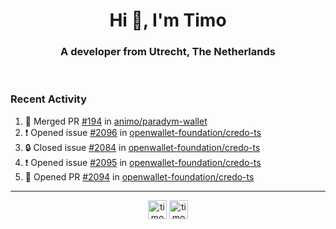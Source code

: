 <h1 align="center">Hi 👋, I'm Timo</h1>
<h3 align="center">A developer from Utrecht, The Netherlands</h3>
<br/>
<!-- https://github.com/rahuldkjain/github-profile-readme-generator --!>

<!--  <p align="left"><img src="https://github-readme-stats.vercel.app/api?username=timoglastra&show_icons=true&count_private=true&" alt="timoglastra" /></p> --!>

<!--
Github language stats
<p align="left"><img src="https://github-readme-stats.vercel.app/api/top-langs/?username=timoglastra&layout=compact" alt="timoglastra" /><p>
-->

<!-- Codestats language stats -->
<!-- <p align="left"><img src="https://codestats-readme.vercel.app/api/top-langs/?username=timoglastra&layout=compact&language_count=12" alt="timoglastra" /><p>    --!>
  
<h3>Recent Activity</h3>

<!--START_SECTION:activity-->
1. 🎉 Merged PR [#194](https://github.com/animo/paradym-wallet/pull/194) in [animo/paradym-wallet](https://github.com/animo/paradym-wallet)
2. ❗ Opened issue [#2096](https://github.com/openwallet-foundation/credo-ts/issues/2096) in [openwallet-foundation/credo-ts](https://github.com/openwallet-foundation/credo-ts)
3. 🔒 Closed issue [#2084](https://github.com/openwallet-foundation/credo-ts/issues/2084) in [openwallet-foundation/credo-ts](https://github.com/openwallet-foundation/credo-ts)
4. ❗ Opened issue [#2095](https://github.com/openwallet-foundation/credo-ts/issues/2095) in [openwallet-foundation/credo-ts](https://github.com/openwallet-foundation/credo-ts)
5. 💪 Opened PR [#2094](https://github.com/openwallet-foundation/credo-ts/pull/2094) in [openwallet-foundation/credo-ts](https://github.com/openwallet-foundation/credo-ts)
<!--END_SECTION:activity-->

---

<p align="center">
<a href="https://twitter.com/timoglastra" target="blank"><img align="center" src="https://cdn.jsdelivr.net/npm/simple-icons@3.0.1/icons/twitter.svg" alt="timoglastra" height="30" width="30" /></a>
<a href="https://linkedin.com/in/timoglastra" target="blank"><img align="center" src="https://cdn.jsdelivr.net/npm/simple-icons@3.0.1/icons/linkedin.svg" alt="timoglastra" height="30" width="30" /></a>
</p>



